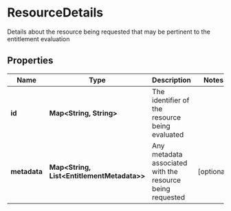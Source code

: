 

# ResourceDetails

Details about the resource being requested that may be pertinent to the entitlement evaluation

## Properties

Name | Type | Description | Notes
------------ | ------------- | ------------- | -------------
**id** | **Map&lt;String, String&gt;** | The identifier of the resource being evaluated | 
**metadata** | **Map&lt;String, List&lt;EntitlementMetadata&gt;&gt;** | Any metadata associated with the resource being requested |  [optional]



